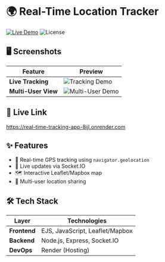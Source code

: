 # 🌍 Real-Time Location Tracker

[![Live Demo](https://img.shields.io/badge/Demo-Live-green)](https://real-time-tracking-app-8ijl.onrender.com)
![License](https://img.shields.io/badge/License-MIT-blue)

## 🖥️ Screenshots
| Feature | Preview |
|---------|---------|
| **Live Tracking** | ![Tracking Demo](https://via.placeholder.com/600x400?text=Map+with+Live+Location+Marker) |
| **Multi-User View** | ![Multi-User Demo](https://via.placeholder.com/600x400?text=Map+with+Multiple+Markers) |

## 🔗 Live Link
https://real-time-tracking-app-8ijl.onrender.com

## ✨ Features
- 📍 Real-time GPS tracking using `navigator.geolocation`
- 🔄 Live updates via Socket.IO
- 🗺️ Interactive Leaflet/Mapbox map
- 👥 Multi-user location sharing

## 🛠 Tech Stack
| Layer | Technologies |
|-------|--------------|
| **Frontend** | EJS, JavaScript, Leaflet/Mapbox |
| **Backend** | Node.js, Express, Socket.IO |
| **DevOps** | Render (Hosting) |



